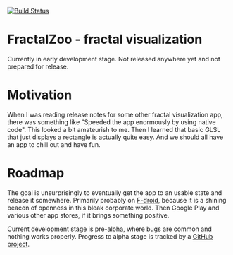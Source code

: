 [![Build Status](https://travis-ci.org/comodoro/FractalZoo.svg?branch=master)](https://travis-ci.org/comodoro/FractalZoo)

FractalZoo - fractal visualization
==================================

Currently in early development stage. Not released anywhere yet and not prepared for release.

# Motivation
When I was reading release notes for some other fractal visualization app, there was something like "Speeded the app enormously by using native code". This looked a bit amateurish to me. Then I learned that basic GLSL that just displays a rectangle is actually quite easy. And we should all have an app to chill out and have fun.

# Roadmap
The goal is unsurprisingly to eventually get the app to an usable state and release it somewhere. Primarily probably on [F-droid](https://f-droid.org/), because it is a shining beacon of openness in this bleak corporate world. Then Google Play and various other app stores, if it brings something positive.

Current development stage is pre-alpha, where bugs are common and nothing works properly. Progress to alpha stage is tracked by a [GitHub project](https://github.com/comodoro/FractalZoo/projects/1).
